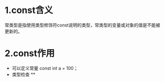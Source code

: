 # 1.const含义
常类型是指使用类型修饰符const说明的类型，常类型的变量或对象的值是不能被更新的。
# 2.const作用
  * 可以定义常量
    const int a = 100；
  * 类型检查
   ** 
